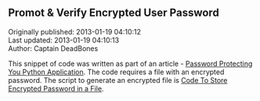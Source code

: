 ## Promot & Verify Encrypted User Password  
Originally published: 2013-01-19 04:10:12  
Last updated: 2013-01-19 04:10:13  
Author: Captain DeadBones  
  
This snippet of code was written as part of an article - [Password Protecting You Python Application](http://thelivingpearl.com/2013/01/18/password-protecting-your-python-application/). The code requires a file with an encrypted password. The script to generate an encrypted file is [Code To Store Encrypted Password in a File](http://code.activestate.com/recipes/578430-code-to-store-encrypted-password-in-a-file/).